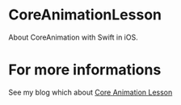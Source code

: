 # CoreAnimationLesson
About CoreAnimation with Swift in iOS.

# For more informations
See my blog which about [Core Animation Lesson](http://selection9.blogspot.jp/2015/03/core-animation-lessonlesson1.html)

